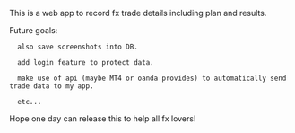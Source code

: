 This is a web app to record fx trade details including plan and results.

Future goals:
```
  also save screenshots into DB.
  
  add login feature to protect data.
  
  make use of api (maybe MT4 or oanda provides) to automatically send trade data to my app.
  
  etc...
```
  
Hope one day can release this to help all fx lovers!
  
